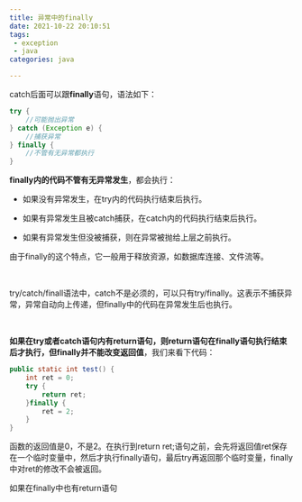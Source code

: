 ```yaml
---
title: 异常中的finally
date: 2021-10-22 20:10:51
tags:
 - exception
 - java
categories: java

---
```


catch后面可以跟**finally**语句，语法如下：

```java
try {
    //可能抛出异常
} catch (Exception e) {
    //捕获异常
} finally {
    //不管有无异常都执行
}
```

**finally内的代码不管有无异常发生**，都会执行：

- 如果没有异常发生，在try内的代码执行结束后执行。

- 如果有异常发生且被catch捕获，在catch内的代码执行结束后执行。

- 如果有异常发生但没被捕获，则在异常被抛给上层之前执行。

由于finally的这个特点，它一般用于释放资源，如数据库连接、文件流等。

​    

try/catch/finall语法中，catch不是必须的，可以只有try/finally。这表示不捕获异常，异常自动向上传递，但finally中的代码在异常发生后也执行。

​    

**如果在try或者catch语句内有return语句，则return语句在finally语句执行结束后才执行，但finally并不能改变返回值**，我们来看下代码：

```java
public static int test() {
    int ret = 0;
    try {
        return ret;
    }finally {
        ret = 2;
    }
}
```

函数的返回值是0，不是2。在执行到return ret;语句之前，会先将返回值ret保存在一个临时变量中，然后才执行finally语句，最后try再返回那个临时变量，finally中对ret的修改不会被返回。

如果在finally中也有return语句

